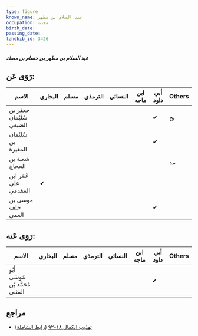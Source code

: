 ```yaml
---
type: figure
known_name: عبد السلام بن مطهر
occupation: محدث
birth_date:
passing_date:
tahdhib_id: 3426
---
```

##### عبد السلام بن مطهر بن حسام بن مصك

## رَوَى عَن:
| الاسم                    | البخاري | مسلم | الترمذي | النسائي | ابن ماجه | أبي داود | Others |
| ------------------------ | ------- | ---- | ------- | ------- | -------- | -------- | ------ |
| جعفر بن سُلَيْمان الضبعي |         |      |         |         |          | ✔        | بخ     |
| سُلَيْمان بن المغيرة     |         |      |         |         |          | ✔        |        |
| شعبة بن الحجاج           |         |      |         |         |          |          | مد     |
| عُمَر ابن علي المقدمي    | ✔       |      |         |         |          |          |        |
| موسى بن خلف العمي        |         |      |         |         |          | ✔        |        |
## رَوَى عَنه:
| الاسم                            | البخاري | مسلم | الترمذي | النسائي | ابن ماجه | أبي داود | Others |
| -------------------------------- | ------- | ---- | ------- | ------- | -------- | -------- | ------ |
| أَبُو مُوسَى مُحَمَّد بْن المثنى |         |      |         |         |          | ✔        |        |
## مراجع
- [تهذيب الكمال ١٨-٩٢](obsidian://open?vault=Tahdhib-al-Kamal&file=Figures/٣٤٢٦-عبد%20السلام%20بن%20مطهر%20بن%20حسام%20بن%20مصك) ([رابط الشاملة](https://shamela.ws/book/3722/9125))